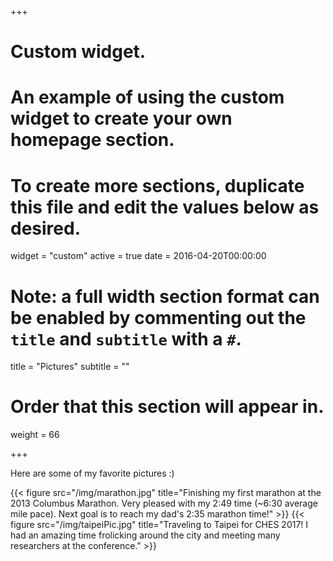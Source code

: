 +++
# Custom widget.
# An example of using the custom widget to create your own homepage section.
# To create more sections, duplicate this file and edit the values below as desired.
widget = "custom"
active = true
date = 2016-04-20T00:00:00

# Note: a full width section format can be enabled by commenting out the `title` and `subtitle` with a `#`.
title = "Pictures"
subtitle = ""

# Order that this section will appear in.
weight = 66

+++

Here are some of my favorite pictures :)

{{< figure src="/img/marathon.jpg" title="Finishing my first marathon at the 2013 Columbus Marathon. Very pleased with my 2:49 time (~6:30 average mile pace). Next goal is to reach my dad's 2:35 marathon time!" >}}
{{< figure src="/img/taipeiPic.jpg" title="Traveling to Taipei for CHES 2017! I had an amazing time frolicking around the city and meeting many researchers at the conference." >}}
